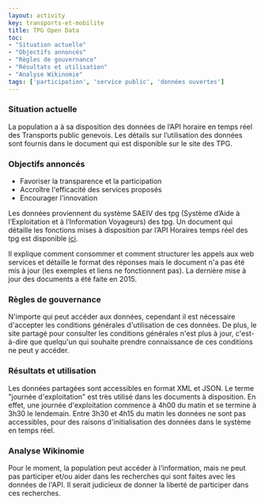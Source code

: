 ```yaml
---
layout: activity
key: transports-et-mobilite
title: TPG Open Data
toc:
- "Situation actuelle"
- "Objectifs annoncés"
- "Règles de gouvernance"
- "Résultats et utilisation"
- "Analyse Wikinomie"
tags: ['participation', 'service public', 'données ouvertes']
---
```


### Situation actuelle

La population a à sa disposition des données de l’API horaire en temps réel des Transports public genevois. Les détails sur l’utilisation des données sont fournis dans le document qui est disponible sur le site des TPG.

### Objectifs annoncés

* Favoriser la transparence et la participation
* Accroître l'efficacité des services proposés
* Encourager l'innovation

Les données proviennent du système SAEIV des tpg (Système d’Aide à l’Exploitation et à l’Information Voyageurs) des tpg.
Un document qui détaille les fonctions mises à disposition par l’API Horaires temps réel des tpg est disponible [ici](https://www.tpg.ch/sites/default/files/2019-11/Opendata_tpg_documentation_utilisateurs_v12.pdf).

Il explique comment consommer et comment structurer les appels aux web services et détaille le format des réponses 
mais le document n'a pas été mis à jour (les exemples et liens ne fonctionnent pas). La dernière mise à jour des documents a été faite en 2015.

### Règles de gouvernance

N'importe qui peut accéder aux données, cependant il est nécessaire d'accepter les conditions générales d'utilisation de ces données. De plus, le site partagé pour consulter les conditions générales n'est plus à jour, c'est-à-dire que quelqu'un qui souhaite prendre connaissance de ces conditions ne peut y accéder.

### Résultats et utilisation

Les données partagées sont accessibles en format XML et JSON. Le terme "journée d'exploitation" est très utilisé dans les documents à 
disposition. En effet, une journée d'exploitation commence à 4h00 du matin et se termine à 3h30 le lendemain. Entre 3h30 et 4h15 du matin les données ne sont pas accessibles, pour des raisons d'initialisation des données dans le système en temps réel. 

### Analyse Wikinomie

Pour le moment, la population peut accéder à l'information, mais ne peut pas participer et/ou aider dans les recherches qui sont faites avec les données de l'API. Il serait judicieux de donner la liberté de participer dans ces recherches.